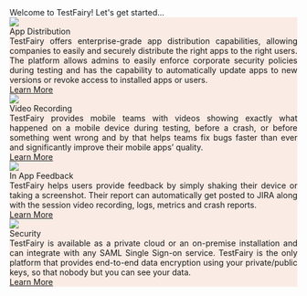 <div class="getting-started-container">
<div class="getting-started-card-container w-clearfix">
<div class="getting-started-title">Welcome to TestFairy! Let's get started...</div>
<div class="getting-started-row">
<div class="getting-started-card"><img class="getting-started-img" src="../img/getting-started/icon-app-distribution.png" />
<div class="getting-started-question">App Distribution</div>
<div class="getting-started-body">TestFairy offers enterprise-grade app distribution capabilities, allowing companies to easily and securely distribute the right apps to the right users. The platform allows admins to easily enforce corporate security policies during testing and has the capability to automatically update apps to new versions or revoke access to installed apps or users.</div>
<a class="getting-started-btn" href="../App_Distribution/Distributing_Your_Apps.html">Learn More</a></div>

<div class="getting-started-card"><img class="getting-started-img" src="../img/getting-started/icon-video.png" />
<div class="getting-started-question">Video Recording</div>
<div class="getting-started-body">TestFairy provides mobile teams with videos showing exactly what happened on a mobile device during testing, before a crash, or before something went wrong and by that helps teams fix bugs faster than ever and significantly improve their mobile apps&rsquo; quality.</div>
<a class="getting-started-btn" href="../SDK/Begin_with_options.html#video-recording">Learn More</a></div>
</div>
<div class="getting-started-row">
<div class="getting-started-card"><img class="getting-started-img" src="../img/getting-started/icon-in-app-feedback.png" />
<div class="getting-started-question">In App Feedback</div>
<div class="getting-started-body">TestFairy helps users provide feedback by simply shaking their device or taking a screenshot. Their report can automatically get posted to JIRA along with the session video recording, logs, metrics and crash reports.</div>
<a class="getting-started-btn" href="../Bug_Tracking/Overview.html">Learn More</a></div>

<div class="getting-started-card"><img class="getting-started-img" src="../img/getting-started/icon-security.png" />
<div class="getting-started-question">Security</div>
<div class="getting-started-body">TestFairy is available as a private cloud or an on-premise installation and can integrate with any SAML Single Sign-on service. TestFairy is the only platform that provides end-to-end data encryption using your private/public keys, so that nobody but you can see your data.</div>
<a class="getting-started-btn" href="../Security/Private_Cloud.html">Learn More</a></div>
</div>
</div>
</div>
  
<style>.page-header, .suggest-edit-container, .was-doc-helpful {display: none !important;}</style>
<style>.getting-started-row {width: auto; !important}</style>
<style>.getting-started-card {width: 100%; background-color: #FAECE5 ;padding: inherit;
}</style>
<style>.getting-started-container {width: auto; !important}</style>
<style>.getting-started-body {text-align: justify;}</style>
<!---<script src="https://ajax.googleapis.com/ajax/libs/webfont/1.4.7/webfont.js" type="text/javascript"></script>
<script type="text/javascript">WebFont.load({  google: {    families: ["Inconsolata:400,700","Lato:100,100italic,300,300italic,400,400italic,700,700italic,900,900italic","Roboto:100,100italic,300,300italic,regular,italic,500,500italic,700,700italic,900","Playfair Display:regular,italic","Roboto Slab:regular,700"]  }});</script>
--->
